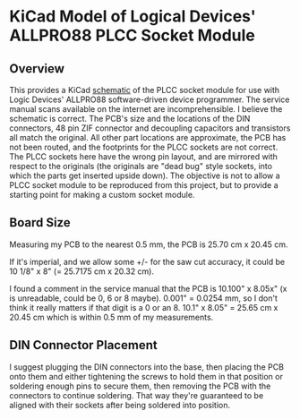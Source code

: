 # KiCad Model of Logical Devices' ALLPRO88 PLCC Socket Module

## Overview

This provides a KiCad [schematic](https://github.com/user-attachments/files/18313981/pin_driver.pdf) of the PLCC socket module for use with Logic Devices' ALLPRO88 software-driven device programmer.  The service manual scans available on the internet are incomprehensible.  I believe the schematic is correct.  The PCB's size and the locations of the DIN connectors, 48 pin ZIF connector and decoupling capacitors and transistors all match the original.  All other part locations are approximate, the PCB has not been routed, and the footprints for the PLCC sockets are not correct.  The PLCC sockets here have the wrong pin layout, and are mirrored with respect to the originals (the originals are "dead bug" style sockets, into which the parts get inserted upside down).  The objective is not to allow a PLCC socket module to be reproduced from this project, but to provide a starting point for making a custom socket module.

## Board Size

Measuring my PCB to the nearest 0.5 mm, the PCB is 25.70 cm x 20.45 cm.

If it's imperial, and we allow some +/- for the saw cut accuracy, it could be 10 1/8" x 8" (= 25.7175 cm x 20.32 cm).

I found a comment in the service manual that the PCB is 10.100" x 8.05x" (x is unreadable, could be 0, 6 or 8 maybe).  0.001" = 0.0254 mm, so I don't think it really matters if that digit is a 0 or an 8.  10.1" x 8.05" = 25.65 cm x 20.45 cm which is within 0.5 mm of my measurements.

## DIN Connector Placement

I suggest plugging the DIN connectors into the base, then placing the PCB onto them and either tightening the screws to hold them in that position or soldering enough pins to secure them, then removing the PCB with the connectors to continue soldering.  That way they're guaranteed to be aligned with their sockets after being soldered into position.
